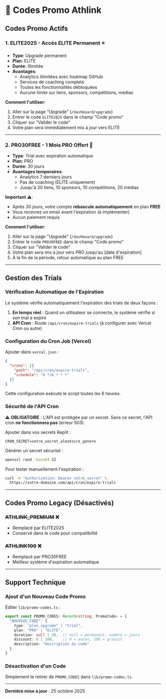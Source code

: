 # 🎁 Codes Promo Athlink

## Codes Promo Actifs

### 1. **ELITE2025** - Accès ELITE Permanent ⭐
- **Type**: Upgrade permanent
- **Plan**: ELITE
- **Durée**: Illimitée
- **Avantages**:
  - Analytics illimitées avec heatmap GitHub
  - Services de coaching complets
  - Toutes les fonctionnalités débloquées
  - Aucune limite sur liens, sponsors, compétitions, médias

**Comment l'utiliser**:
1. Aller sur la page "Upgrade" (`/dashboard/upgrade`)
2. Entrer le code `ELITE2025` dans le champ "Code promo"
3. Cliquer sur "Valider le code"
4. Votre plan sera immédiatement mis à jour vers ELITE

---

### 2. **PRO30FREE** - 1 Mois PRO Offert 🎁
- **Type**: Trial avec expiration automatique
- **Plan**: PRO
- **Durée**: 30 jours
- **Avantages temporaires**:
  - Analytics 7 derniers jours
  - Pas de coaching (ELITE uniquement)
  - Jusqu'à 20 liens, 10 sponsors, 10 compétitions, 20 médias

**Important** ⚠️:
- Après 30 jours, votre compte **rebascule automatiquement** en plan **FREE**
- Vous recevrez un email avant l'expiration (à implémenter)
- Aucun paiement requis

**Comment l'utiliser**:
1. Aller sur la page "Upgrade" (`/dashboard/upgrade`)
2. Entrer le code `PRO30FREE` dans le champ "Code promo"
3. Cliquer sur "Valider le code"
4. Votre plan sera mis à jour vers PRO jusqu'au [date d'expiration]
5. À la fin de la période, retour automatique au plan FREE

---

## Gestion des Trials

### Vérification Automatique de l'Expiration
Le système vérifie automatiquement l'expiration des trials de deux façons :

1. **En temps réel** : Quand un utilisateur se connecte, le système vérifie si son trial a expiré
2. **API Cron** : Route `/api/cron/expire-trials` (à configurer avec Vercel Cron ou autre)

### Configuration du Cron Job (Vercel)
Ajouter dans `vercel.json` :
```json
{
  "crons": [{
    "path": "/api/cron/expire-trials",
    "schedule": "0 */6 * * *"
  }]
}
```
Cette configuration exécute le script toutes les 6 heures.

### Sécurité de l'API Cron
⚠️ **OBLIGATOIRE** : L'API est protégée par un secret. Sans ce secret, l'API cron **ne fonctionnera pas** (erreur 503).

Ajouter dans vos secrets Replit :
```
CRON_SECRET=votre_secret_aleatoire_genere
```

Générer un secret sécurisé :
```bash
openssl rand -base64 32
```

Pour tester manuellement l'expiration :
```bash
curl -H "Authorization: Bearer votre_secret" \
  https://votre-domaine.com/api/cron/expire-trials
```

---

## Codes Promo Legacy (Désactivés)

### ~~ATHLINK_PREMIUM~~ ❌
- Remplacé par ELITE2025
- Conservé dans le code pour compatibilité

### ~~ATHLINK100~~ ❌
- Remplacé par PRO30FREE
- Meilleur système d'expiration automatique

---

## Support Technique

### Ajout d'un Nouveau Code Promo
Éditer `lib/promo-codes.ts` :
```typescript
export const PROMO_CODES: Record<string, PromoCode> = {
  "NOUVEAU_CODE": {
    type: "plan_upgrade" | "trial",
    plan: "PRO" | "ELITE",
    duration: null | 30,  // null = permanent, nombre = jours
    discount: 0 | 100,    // 0 = aucun, 100 = gratuit
    description: "Description du code"
  }
}
```

### Désactivation d'un Code
Simplement le retirer de `PROMO_CODES` dans `lib/promo-codes.ts`.

---

**Dernière mise à jour** : 25 octobre 2025
